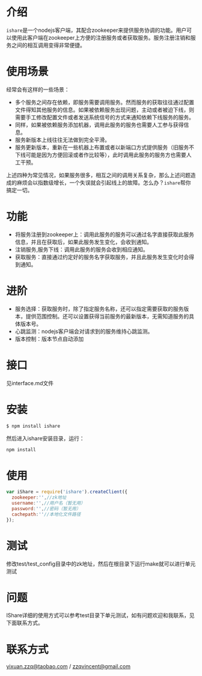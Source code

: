 # 介绍

`ishare`是一个nodejs客户端，其配合zookeeper来提供服务协调的功能。用户可以使用此客户端在zookeeper上方便的注册服务或者获取服务。服务注册注销和服务之间的相互调用变得非常便捷。

# 使用场景

经常会有这样的一些场景：

* 多个服务之间存在依赖，即服务需要调用服务。然而服务的获取往往通过配置文件得知其他服务的信息。如果被依赖服务出现问题，主动或者被迫下线，则需要手工修改配置文件或者发送系统信号的方式来通知依赖下线服务的服务。
* 同样，如果被依赖服务添加机器，调用此服务的服务也需要人工参与获得信息。
* 服务新版本上线往往无法做到完全平滑。
* 服务更新版本，重新在一些机器上布置或者以新端口方式提供服务（旧服务不下线可能是因为方便回滚或者作比较等），此时调用此服务的服务方也需要人工干预。

上述四种为常见情况，如果服务很多，相互之间的调用关系复杂，那么上述问题造成的麻烦会以指数级增长，一个失误就会引起线上的故障。怎么办？`ishare`帮你搞定一切。

# 功能

* 将服务注册到zookeeper上：调用此服务的服务可以通过名字直接获取此服务信息，并且在获取后，如果此服务发生变化，会收到通知。
* 注销服务,服务下线：调用此服务的服务会收到相应通知。
* 获取服务：直接通过约定好的服务名字获取服务，并且此服务发生变化时会得到通知。

# 进阶

* 服务选择：获取服务时，除了指定服务名称，还可以指定需要获取的服务版本，提供范围控制。还可以设置获得当前服务的最新版本，无需知道服务的具体版本号。
* 心跳监测：nodejs客户端会对请求到的服务维持心跳监测。
* 版本控制：版本节点自动添加

# 接口
见interface.md文件

# 安装
```bash
$ npm install ishare 
```

然后进入ishare安装目录，运行：
```bash
npm install
```

# 使用
```javascript
var iShare = require('ishare').createClient({
  zookeeper:'',//zk地址
  username:'',//用户名（暂无用）
  password:'',//密码（暂无用）
  cachepath:''//本地化文件路径
});
```

# 测试
修改test/test_config目录中的zk地址，然后在根目录下运行make就可以进行单元测试

# 问题
IShare详细的使用方式可以参考test目录下单元测试，如有问题欢迎和我联系，见下面联系方式。

# 联系方式
yixuan.zzq@taobao.com / zzqvincent@gmail.com
